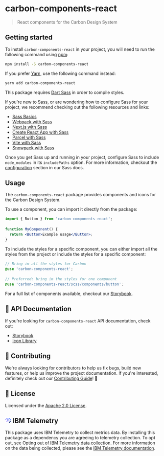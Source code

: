 # carbon-components-react

> React components for the Carbon Design System

## Getting started

To install `carbon-components-react` in your project, you will need to run the
following command using [npm](https://www.npmjs.com/):

```bash
npm install -S carbon-components-react
```

If you prefer [Yarn](https://yarnpkg.com/en/), use the following command
instead:

```bash
yarn add carbon-components-react
```

This package requires [Dart Sass](http://npmjs.com/package/sass) in order to
compile styles.

If you're new to Sass, or are wondering how to configure Sass for your project,
we recommend checking out the following resources and links:

- [Sass Basics](https://sass-lang.com/guide)
- [Webpack with Sass](https://webpack.js.org/loaders/sass-loader/)
- [Next.js with Sass](https://nextjs.org/docs/basic-features/built-in-css-support#sass-support)
- [Create React App with Sass](https://create-react-app.dev/docs/adding-a-sass-stylesheet/)
- [Parcel with Sass](https://v2.parceljs.org/languages/sass/)
- [Vite with Sass](https://vitejs.dev/guide/features.html#css-pre-processors)
- [Snowpack with Sass](https://www.snowpack.dev/guides/sass/)

Once you get Sass up and running in your project, configure Sass to include
`node_modules` in its `includePaths` option. For more information, checkout the
[configuration](../styles/docs/sass.md#configuration) section in our Sass docs.

## Usage

The `carbon-components-react` package provides components and icons for the
Carbon Design System.

To use a component, you can import it directly from the package:

```jsx
import { Button } from 'carbon-components-react';

function MyComponent() {
  return <Button>Example usage</Button>;
}
```

To include the styles for a specific component, you can either import all the
styles from the project or include the styles for a specific component:

```scss
// Bring in all the styles for Carbon
@use 'carbon-components-react';

// Preferred: bring in the styles for one component
@use 'carbon-components-react/scss/components/button';
```

For a full list of components available, checkout our
[Storybook](https://react.carbondesignsystem.com/).

## 📖 API Documentation

If you're looking for `carbon-components-react` API documentation, check out:

- [Storybook](https://react.carbondesignsystem.com/)
- [Icon Library](https://www.carbondesignsystem.com/guidelines/icons/library/)

## 🙌 Contributing

We're always looking for contributors to help us fix bugs, build new features,
or help us improve the project documentation. If you're interested, definitely
check out our [Contributing Guide](/.github/CONTRIBUTING.md)! 👀

## 📝 License

Licensed under the [Apache 2.0 License](/LICENSE).

## <picture><source height="20" width="20" media="(prefers-color-scheme: dark)" srcset="https://raw.githubusercontent.com/ibm-telemetry/telemetry-js/main/docs/images/ibm-telemetry-dark.svg"><source height="20" width="20" media="(prefers-color-scheme: light)" srcset="https://raw.githubusercontent.com/ibm-telemetry/telemetry-js/main/docs/images/ibm-telemetry-light.svg"><img height="20" width="20" alt="IBM Telemetry" src="https://raw.githubusercontent.com/ibm-telemetry/telemetry-js/main/docs/images/ibm-telemetry-light.svg"></picture> IBM Telemetry

This package uses IBM Telemetry to collect metrics data. By installing this
package as a dependency you are agreeing to telemetry collection. To opt out,
see
[Opting out of IBM Telemetry data collection](https://github.com/ibm-telemetry/telemetry-js/tree/main#opting-out-of-ibm-telemetry-data-collection).
For more information on the data being collected, please see the
[IBM Telemetry documentation](https://github.com/ibm-telemetry/telemetry-js/tree/main#ibm-telemetry-collection-basics).
